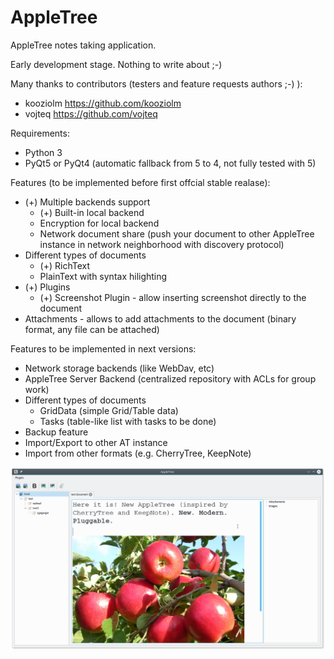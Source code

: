 # AppleTree
AppleTree notes taking application.

Early development stage. Nothing to write about ;-)

Many thanks to contributors (testers and feature requests authors ;-) ):

- kooziolm https://github.com/kooziolm
- vojteq https://github.com/vojteq

Requirements:
- Python 3
- PyQt5 or PyQt4 (automatic fallback from 5 to 4, not fully tested with 5)

Features (to be implemented before first offcial stable realase):
- (+) Multiple backends support
    - (+) Built-in local backend
    - Encryption for local backend
    - Network document share (push your document to other AppleTree instance in network neighborhood with discovery protocol)
- Different types of documents
    - (+) RichText
    - PlainText with syntax hilighting
- (+) Plugins
    - (+) Screenshot Plugin - allow inserting screenshot directly to the document
- Attachments - allows to add attachments to the document (binary format, any file can be attached)

Features to be implemented in next versions:
- Network storage backends (like WebDav, etc)
- AppleTree Server Backend (centralized repository with ACLs for group work)
- Different types of documents
    - GridData (simple Grid/Table data)
    - Tasks (table-like list with tasks to be done)
- Backup feature
- Import/Export to other AT instance
- Import from other formats (e.g. CherryTree, KeepNote)


![alt text](https://raw.githubusercontent.com/jkolczasty/appletree/master/screenshots/appletree.png)
